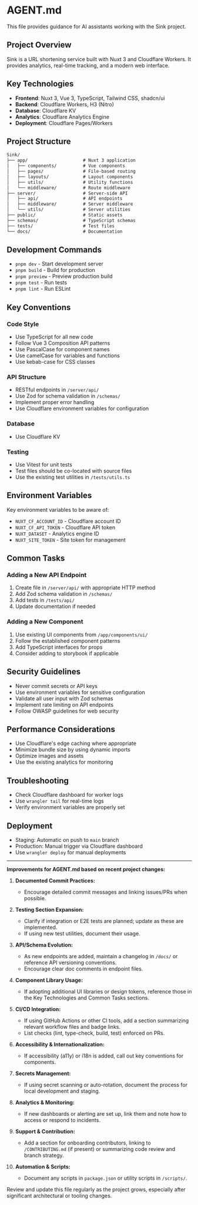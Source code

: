 # AGENT.md

This file provides guidance for AI assistants working with the Sink project.

## Project Overview

Sink is a URL shortening service built with Nuxt 3 and Cloudflare Workers. It provides analytics, real-time tracking, and a modern web interface.

## Key Technologies

- **Frontend**: Nuxt 3, Vue 3, TypeScript, Tailwind CSS, shadcn/ui
- **Backend**: Cloudflare Workers, H3 (Nitro)
- **Database**: Cloudflare KV
- **Analytics**: Cloudflare Analytics Engine
- **Deployment**: Cloudflare Pages/Workers

## Project Structure

```txt
Sink/
├── app/                     # Nuxt 3 application
│   ├── components/          # Vue components
│   ├── pages/               # File-based routing
│   ├── layouts/             # Layout components
│   ├── utils/               # Utility functions
│   └── middleware/          # Route middleware
├── server/                  # Server-side API
│   ├── api/                 # API endpoints
│   ├── middleware/          # Server middleware
│   └── utils/               # Server utilities
├── public/                  # Static assets
├── schemas/                 # TypeScript schemas
├── tests/                   # Test files
└── docs/                    # Documentation
```

## Development Commands

- `pnpm dev` - Start development server
- `pnpm build` - Build for production
- `pnpm preview` - Preview production build
- `pnpm test` - Run tests
- `pnpm lint` - Run ESLint

## Key Conventions

### Code Style

- Use TypeScript for all new code
- Follow Vue 3 Composition API patterns
- Use PascalCase for component names
- Use camelCase for variables and functions
- Use kebab-case for CSS classes

### API Structure

- RESTful endpoints in `/server/api/`
- Use Zod for schema validation in `/schemas/`
- Implement proper error handling
- Use Cloudflare environment variables for configuration

### Database

- Use Cloudflare KV

### Testing

- Use Vitest for unit tests
- Test files should be co-located with source files
- Use the existing test utilities in `/tests/utils.ts`

## Environment Variables

Key environment variables to be aware of:

- `NUXT_CF_ACCOUNT_ID` - Cloudflare account ID
- `NUXT_CF_API_TOKEN` - Cloudflare API token
- `NUXT_DATASET` - Analytics engine ID
- `NUXT_SITE_TOKEN` - Site token for management

## Common Tasks

### Adding a New API Endpoint

1. Create file in `/server/api/` with appropriate HTTP method
2. Add Zod schema validation in `/schemas/`
3. Add tests in `/tests/api/`
4. Update documentation if needed

### Adding a New Component

1. Use existing UI components from `/app/components/ui/`
2. Follow the established component patterns
3. Add TypeScript interfaces for props
4. Consider adding to storybook if applicable

## Security Guidelines

- Never commit secrets or API keys
- Use environment variables for sensitive configuration
- Validate all user input with Zod schemas
- Implement rate limiting on API endpoints
- Follow OWASP guidelines for web security

## Performance Considerations

- Use Cloudflare's edge caching where appropriate
- Minimize bundle size by using dynamic imports
- Optimize images and assets
- Use the existing analytics for monitoring

## Troubleshooting

- Check Cloudflare dashboard for worker logs
- Use `wrangler tail` for real-time logs
- Verify environment variables are properly set

## Deployment

- Staging: Automatic on push to `main` branch
- Production: Manual trigger via Cloudflare dashboard
- Use `wrangler deploy` for manual deployments

---

**Improvements for AGENT.md based on recent project changes:**

1. **Documented Commit Practices:**  
   - Encourage detailed commit messages and linking issues/PRs when possible.

2. **Testing Section Expansion:**  
   - Clarify if integration or E2E tests are planned; update as these are implemented.
   - If using new test utilities, document their usage.

3. **API/Schema Evolution:**  
   - As new endpoints are added, maintain a changelog in `/docs/` or reference API versioning conventions.
   - Encourage clear doc comments in endpoint files.

4. **Component Library Usage:**  
   - If adopting additional UI libraries or design tokens, reference those in the Key Technologies and Common Tasks sections.

5. **CI/CD Integration:**  
   - If using GitHub Actions or other CI tools, add a section summarizing relevant workflow files and badge links.
   - List checks (lint, type-check, build, test) enforced on PRs.

6. **Accessibility & Internationalization:**  
   - If accessibility (a11y) or i18n is added, call out key conventions for components.

7. **Secrets Management:**  
   - If using secret scanning or auto-rotation, document the process for local development and staging.

8. **Analytics & Monitoring:**  
   - If new dashboards or alerting are set up, link them and note how to access or respond to incidents.

9. **Support & Contribution:**  
   - Add a section for onboarding contributors, linking to `/CONTRIBUTING.md` (if present) or summarizing code review and branch strategy.

10. **Automation & Scripts:**  
    - Document any scripts in `package.json` or utility scripts in `/scripts/`.

Review and update this file regularly as the project grows, especially after significant architectural or tooling changes.
